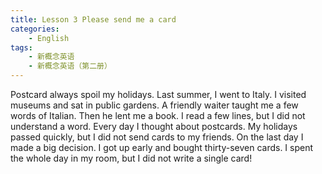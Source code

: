 ```yaml
---
title: Lesson 3 Please send me a card
categories: 
    - English
tags:
    - 新概念英语
    - 新概念英语（第二册）
---
```

Postcard always spoil my holidays. Last summer, I went to Italy. I visited museums and sat in public gardens. A friendly waiter taught me a few words of Italian. Then he lent me a book. I read a few lines, but I did not understand a word. Every day I thought about postcards. My holidays passed quickly, but I did not send cards to my friends. On the last day I made a big decision. I got up early and bought thirty-seven cards. I spent the whole day in my room, but I did not write a single card!